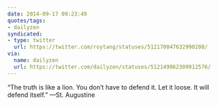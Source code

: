 ```yaml
---
date: 2014-09-17 09:23:49
quotes/tags:
- dailyzen
syndicated:
- type: twitter
  url: https://twitter.com/roytang/statuses/512170047632990208/
via:
  name: dailyzen
  url: https://twitter.com/dailyzen/statuses/512149062309912576/
---
```


“The truth is like a lion. You don’t have to defend it. Let it loose. It will defend itself.” —St. Augustine